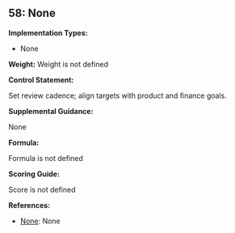 ## 58: None

**Implementation Types:**
 
- None

**Weight:** Weight is not defined

**Control Statement:**

Set review cadence; align targets with product and finance goals.

**Supplemental Guidance:**

None

**Formula:**

Formula is not defined

**Scoring Guide:**

Score is not defined

**References:**

- [None](None): None